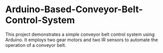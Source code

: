 # Arduino-Based-Conveyor-Belt-Control-System
This project demonstrates a simple conveyor belt control system using Arduino. It employs two gear motors and two IR sensors to automate the operation of a conveyor belt.
